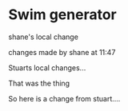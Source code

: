 

# Swim generator

shane's   local change

changes made by shane at 11:47

Stuarts local changes...

That was the thing

So here is a change from stuart....
